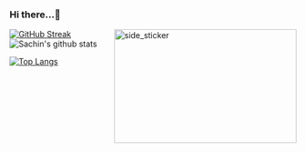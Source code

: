 ### Hi there...👋

[![GitHub Streak](http://github-readme-streak-stats.herokuapp.com?user=sachin-patil-exa&theme=dark&hide_border=true&ring=FAD7A0&fire=DAAB4D&currStreakLabel=DAAB4D)](https://git.io/streak-stats)
<img align="right" width=320px height=200px alt="side_sticker" src="https://media.giphy.com/media/TEnXkcsHrP4YedChhA/giphy.gif" />
![Sachin's github stats](https://github-readme-stats.vercel.app/api?username=sachin-patil-exa&custom_title=Sachin's+Github+Stats&count_private=true&show_icons=true&theme=darcula&title_color=FAD7A0&include_all_commits=true&icon_color=FAD7A0&hide_border=true&text_color=FFE7C1&bg_color=151515&hide=["stars"])

[![Top Langs](https://github-readme-stats.vercel.app/api/top-langs/?username=sachin-patil-exa&theme=darcula&langs_count=20&hide_border=true&layout=compact&text_color=FFE7C1&title_color=FAD7A0&bg_color=151515&count_private=true&include_all_commits=true)](https://github.com/sachin-patil-exa/github-readme-stats)

